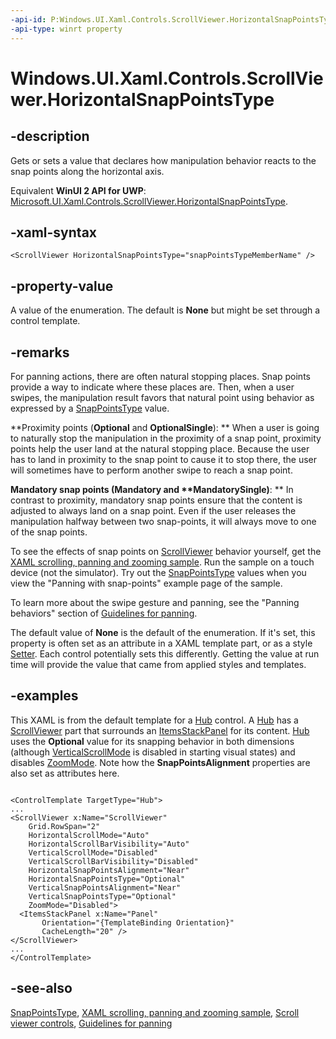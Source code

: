 ```yaml
---
-api-id: P:Windows.UI.Xaml.Controls.ScrollViewer.HorizontalSnapPointsType
-api-type: winrt property
---
```


<!-- Property syntax
public Windows.UI.Xaml.Controls.SnapPointsType HorizontalSnapPointsType { get;  set; }
-->

# Windows.UI.Xaml.Controls.ScrollViewer.HorizontalSnapPointsType

## -description
Gets or sets a value that declares how manipulation behavior reacts to the snap points along the horizontal axis.

Equivalent **WinUI 2 API for UWP**: [Microsoft.UI.Xaml.Controls.ScrollViewer.HorizontalSnapPointsType](/windows/winui/api/microsoft.ui.xaml.controls.scrollviewer.horizontalsnappointstype).

## -xaml-syntax
```xaml
<ScrollViewer HorizontalSnapPointsType="snapPointsTypeMemberName" />
```


## -property-value
A value of the enumeration. The default is **None** but might be set through a control template.

## -remarks
For panning actions, there are often natural stopping places. Snap points provide a way to indicate where these places are. Then, when a user swipes, the manipulation result favors that natural point using behavior as expressed by a [SnapPointsType](snappointstype.md) value.

**Proximity points (****Optional**** and ****OptionalSingle****):
** When a user is going to naturally stop the manipulation in the proximity of a snap point, proximity points help the user land at the natural stopping place. Because the user has to land in proximity to the snap point to cause it to stop there, the user will sometimes have to perform another swipe to reach a snap point.

**Mandatory snap points (****Mandatory**** and ****MandatorySingle**)**:
** In contrast to proximity, mandatory snap points ensure that the content is adjusted to always land on a snap point. Even if the user releases the manipulation halfway between two snap-points, it will always move to one of the snap points.

To see the effects of snap points on [ScrollViewer](scrollviewer.md) behavior yourself, get the [XAML scrolling, panning and zooming sample](https://github.com/microsoftarchive/msdn-code-gallery-microsoft/tree/master/Official%20Windows%20Platform%20Sample/XAML%20scrolling%2C%20panning%2C%20and%20zooming%20sample). Run the sample on a touch device (not the simulator). Try out the [SnapPointsType](snappointstype.md) values when you view the "Panning with snap-points" example page of the sample.

To learn more about the swipe gesture and panning, see the "Panning behaviors" section of [Guidelines for panning](/windows/uwp/input-and-devices/guidelines-for-panning).

The default value of **None** is the default of the enumeration. If it's set, this property is often set as an attribute in a XAML template part, or as a style [Setter](../windows.ui.xaml/setter.md). Each control potentially sets this differently. Getting the value at run time will provide the value that came from applied styles and templates.

## -examples
This XAML is from the default template for a [Hub](hub.md) control. A [Hub](hub.md) has a [ScrollViewer](scrollviewer.md) part that surrounds an [ItemsStackPanel](itemsstackpanel.md) for its content. [Hub](hub.md) uses the **Optional** value for its snapping behavior in both dimensions (although [VerticalScrollMode](scrollviewer_verticalscrollmode.md) is disabled in starting visual states) and disables [ZoomMode](scrollviewer_zoommode.md). Note how the **SnapPointsAlignment** properties are also set as attributes here.

```xaml

<ControlTemplate TargetType="Hub">
...
<ScrollViewer x:Name="ScrollViewer"
    Grid.RowSpan="2"
    HorizontalScrollMode="Auto"
    HorizontalScrollBarVisibility="Auto"
    VerticalScrollMode="Disabled"
    VerticalScrollBarVisibility="Disabled"
    HorizontalSnapPointsAlignment="Near"
    HorizontalSnapPointsType="Optional"
    VerticalSnapPointsAlignment="Near"
    VerticalSnapPointsType="Optional"
    ZoomMode="Disabled">
  <ItemsStackPanel x:Name="Panel" 
       Orientation="{TemplateBinding Orientation}"
       CacheLength="20" />
</ScrollViewer>
...
</ControlTemplate>
```



## -see-also
[SnapPointsType](snappointstype.md), [XAML scrolling, panning and zooming sample](https://github.com/microsoftarchive/msdn-code-gallery-microsoft/tree/master/Official%20Windows%20Platform%20Sample/XAML%20scrolling%2C%20panning%2C%20and%20zooming%20sample), [Scroll viewer controls](/windows/uwp/design/controls-and-patterns/scroll-controls), [Guidelines for panning](/windows/uwp/design/input/guidelines-for-panning)
